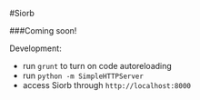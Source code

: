 #Siorb

###Coming soon!

Development:

- run `grunt` to turn on code autoreloading
- run `python -m SimpleHTTPServer`
- access Siorb through `http://localhost:8000`